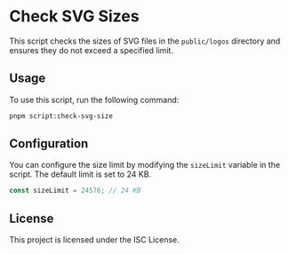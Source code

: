 # Check SVG Sizes

This script checks the sizes of SVG files in the `public/logos` directory and ensures they do not exceed a specified limit.

## Usage

To use this script, run the following command:

```bash
pnpm script:check-svg-size
```

## Configuration

You can configure the size limit by modifying the `sizeLimit` variable in the script. The default limit is set to 24 KB.

```javascript
const sizeLimit = 24576; // 24 KB
```

## License

This project is licensed under the ISC License.
